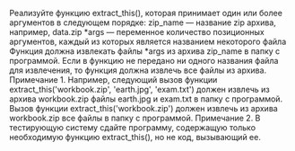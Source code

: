 Реализуйте функцию extract_this(), которая принимает один или более аргументов в следующем порядке:
zip_name — название zip архива, например, data.zip
*args — переменное количество позиционных аргументов, каждый из которых является названием некоторого файла
Функция должна извлекать файлы *args из архива zip_name в папку с программой. Если в функцию не передано ни одного названия файла для извлечения, то функция должна извлечь все файлы из архива.
Примечание 1. Например, следующий вызов функции
extract_this('workbook.zip', 'earth.jpg', 'exam.txt')
должен извлечь из архива workbook.zip файлы earth.jpg и exam.txt в папку с программой.
Вызов функции
extract_this('workbook.zip')
должен извлечь из архива workbook.zip все файлы в папку с программой.
Примечание 2. В тестирующую систему сдайте программу, содержащую только необходимую функцию extract_this(), но не код, вызывающий ее.